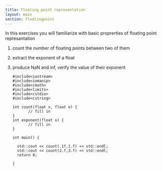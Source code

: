 ```yaml
---
title: floating point representation
layout: main
section: floatingpoint
---
```


In this exercises you will familiarize with basic proprerties of floating point represantation

1. count the number of floating points between two of them
2. extract the exponent of a float
3. produce NaN and inf, verify the value of their exponent

       #include<iostream>
       #include<iomanip>
       #include<cmath>
       #include<limits>
       #include<cstdio>
       #include<cstring>
       
       int count(float x, float e) {
              // fill in
       } 
       int exponent(float x) {
              // fill in
       }

       int main() {

         std::cout << count(.1f,1.f) << std::endl;
         std::cout << count(2.f,3.f) << std::endl;
         return 0;

       }
